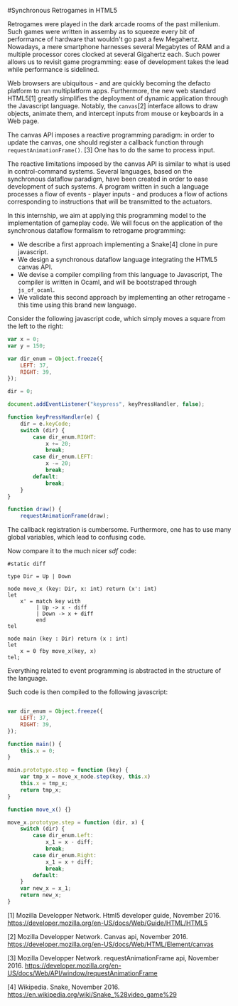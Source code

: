 #Synchronous Retrogames in HTML5

Retrogames were played in the dark arcade rooms of the past millenium. Such games were written
in assemby as to squeeze every bit of performance of hardware that wouldn't go
past a few Megahertz.
Nowadays, a mere smartphone harnesses several Megabytes of RAM and a multiple
processor cores clocked at several Gigahertz each.
Such power allows us to revisit game programming: ease of development takes the
lead while performance is sidelined.

Web browsers are ubiquitous - and are quickly becoming the defacto platform to
run multiplatform apps.
Furthermore, the new web standard HTML5[1] greatly simplifies the deployment of
dynamic application through the Javascript language. Notably, the `canvas`[2]
interface allows to draw objects, animate them, and intercept inputs from mouse
or keyboards in a Web page.

The canvas API imposes a reactive programming paradigm: in order to update the
canvas, one should register a callback function through `requestAnimationFrame()`.
[3] One has to do the same to process input.

The reactive limitations imposed by the canvas API is similar to what is used in
control-command systems. Several languages, based on the synchronous dataflow paradigm, have been
created in order to ease development of such systems.
A program written in such a language processes a  flow of events -
player inputs - and produces a flow of actions corresponding to instructions that will
be transmitted to the actuators.

In this internship, we aim at applying this programming model to the
implementation of gameplay code. We will focus on the application of
the synchronous dataflow formalism to retrogame programming:

* We describe a first approach implementing a Snake[4] clone in pure
  javascript.
* We design a synchronous dataflow language integrating the HTML5 canvas API.
* We devise a compiler compiling from this language to Javascript, The
  compiler is written in Ocaml, and will be bootstraped through `js_of_ocaml`.
* We validate this second approach by implementing an other retrogame - this
  time using this brand new language.

Consider the following javascript code, which simply moves a square from the
left to the right:

````javascript
var x = 0;
var y = 150;

var dir_enum = Object.freeze({
    LEFT: 37,
    RIGHT: 39,
});

dir = 0;

document.addEventListener("keypress", keyPressHandler, false);

function keyPressHandler(e) {
    dir = e.keyCode;
    switch (dir) {
        case dir_enum.RIGHT:
            x += 20;
            break;
        case dir_enum.LEFT:
            x -= 20;
            break;
        default:
            break;
    }
}

function draw() {
    requestAnimationFrame(draw);
````

The callback registration is cumbersome. Furthermore, one has to use many global
variables, which lead to confusing code.

Now compare it to the much nicer *sdf* code:

````
#static diff

type Dir = Up | Down

node move_x (key: Dir, x: int) return (x': int)
let
    x' = match key with
         | Up -> x - diff
         | Down -> x + diff
         end
tel

node main (key : Dir) return (x : int)
let
    x = 0 fby move_x(key, x)
tel;

````

Everything related to event programming is abstracted in the structure of the
language.

Such code is then compiled to the following javascript:

````javascript

var dir_enum = Object.freeze({
    LEFT: 37,
    RIGHT: 39,
});

function main() {
    this.x = 0;
}

main.prototype.step = function (key) {
    var tmp_x = move_x_node.step(key, this.x)
    this.x = tmp_x;
    return tmp_x;
}

function move_x() {}

move_x.prototype.step = function (dir, x) {
    switch (dir) {
        case dir_enum.Left:
            x_1 = x - diff;
            break;
        case dir_enum.Right:
            x_1 = x + diff;
            break;
        default:
    }
    var new_x = x_1;
    return new_x;
}
````
[1] Mozilla Developper Network. Html5 developer guide, November 2016.
https://developer.mozilla.org/en-US/docs/Web/Guide/HTML/HTML5

[2] Mozilla Developper Network. Canvas api, November 2016.
https://developer.mozilla.org/en-US/docs/Web/HTML/Element/canvas

[3] Mozilla Developper Network. requestAnimationFrame api, November 2016.
https://developer.mozilla.org/en-US/docs/Web/API/window/requestAnimationFrame

[4] Wikipedia.   Snake, November 2016.
https://en.wikipedia.org/wiki/Snake_%28video_game%29
